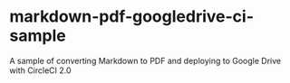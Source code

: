 # markdown-pdf-googledrive-ci-sample
A sample of converting Markdown to PDF and deploying to Google Drive with CircleCI 2.0
